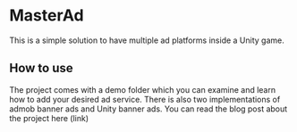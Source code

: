# MasterAd
This is a simple solution to have multiple ad platforms inside a Unity game.

## How to use
The project comes with a demo folder which you can examine and learn how to add your desired ad service. There is also two implementations of admob banner ads and Unity banner ads. You can read the blog post about the project here (link)
